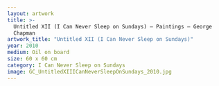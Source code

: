 ```yaml
---
layout: artwork
title: >-
  Untitled XII (I Can Never Sleep on Sundays) — Paintings — George
  Chapman
artwork_title: "Untitled XII (I Can Never Sleep on Sundays)"
year: 2010
medium: Oil on board
size: 60 x 60 cm
category: I Can Never Sleep on Sundays
image: GC_UntitledXIIICanNeverSleepOnSundays_2010.jpg
---
```

